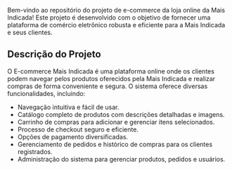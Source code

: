 
Bem-vindo ao repositório do projeto de e-commerce da loja online da Mais Indicada! Este projeto é desenvolvido com o objetivo de fornecer uma plataforma de comércio eletrônico robusta e eficiente para a Mais Indicada e seus clientes.

## Descrição do Projeto

O E-commerce Mais Indicada é uma plataforma online onde os clientes podem navegar pelos produtos oferecidos pela Mais Indicada e realizar compras de forma conveniente e segura. O sistema oferece diversas funcionalidades, incluindo:

- Navegação intuitiva e fácil de usar.
- Catálogo completo de produtos com descrições detalhadas e imagens.
- Carrinho de compras para adicionar e gerenciar itens selecionados.
- Processo de checkout seguro e eficiente.
- Opções de pagamento diversificadas.
- Gerenciamento de pedidos e histórico de compras para os clientes registrados.
- Administração do sistema para gerenciar produtos, pedidos e usuários.
